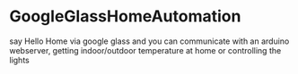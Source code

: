 GoogleGlassHomeAutomation
=========================

say Hello Home via google glass and you can communicate with an arduino webserver, getting indoor/outdoor temperature at home or controlling the lights
